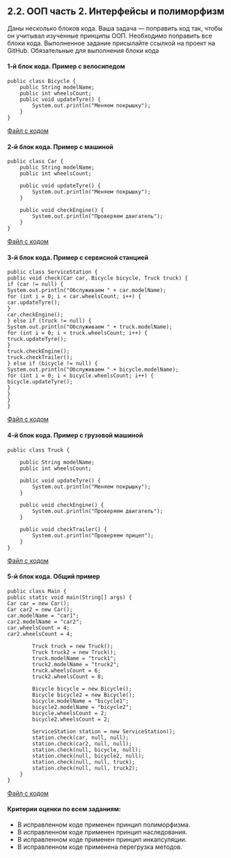 ## 2.2. ООП часть 2. Интерфейсы и полиморфизм
Даны несколько блоков кода. Ваша задача — поправить код так, чтобы он учитывал изученные принципы ООП.
Необходимо поправить все блоки кода. Выполненное задание присылайте ссылкой на проект на GitHub.
Обязательные для выполнения блоки кода
#### 1-й блок кода. Пример с велосипедом
```
public class Bicycle {
    public String modelName;
    public int wheelsCount;
    public void updateTyre() {
        System.out.println("Меняем покрышку");
    }
}
```
[Файл с кодом](https://s3-us-west-2.amazonaws.com/secure.notion-static.com/3bb550a5-1e81-4f8c-8075-f4a1f1aa3fbd/Bicycle.java)
#### 2-й блок кода. Пример с машиной
```
public class Car {
    public String modelName;
    public int wheelsCount;

    public void updateTyre() {
        System.out.println("Меняем покрышку");
    }

    public void checkEngine() {
        System.out.println("Проверяем двигатель");
    }
}
```
[Файл с кодом](https://s3-us-west-2.amazonaws.com/secure.notion-static.com/8762732b-a986-4604-b5a8-1fa2f4d533e4/Car.java)
#### 3-й блок кода. Пример с сервисной станцией
```
public class ServiceStation {
public void check(Car car, Bicycle bicycle, Truck truck) {
if (car != null) {
System.out.println("Обслуживаем " + car.modelName);
for (int i = 0; i < car.wheelsCount; i++) {
car.updateTyre();
}
car.checkEngine();
} else if (truck != null) {
System.out.println("Обслуживаем " + truck.modelName);
for (int i = 0; i < truck.wheelsCount; i++) {
truck.updateTyre();
}
truck.checkEngine();
truck.checkTrailer();
} else if (bicycle != null) {
System.out.println("Обслуживаем " + bicycle.modelName);
for (int i = 0; i < bicycle.wheelsCount; i++) {
bicycle.updateTyre();
}
}
}
}
```
[Файл с кодом](https://s3-us-west-2.amazonaws.com/secure.notion-static.com/96bb1091-d13a-492d-96f6-bc214fb99a1c/ServiceStation.java)
#### 4-й блок кода. Пример с грузовой машиной
```
public class Truck {

    public String modelName;
    public int wheelsCount;

    public void updateTyre() {
        System.out.println("Меняем покрышку");
    }

    public void checkEngine() {
        System.out.println("Проверяем двигатель");
    }

    public void checkTrailer() {
        System.out.println("Проверяем прицеп");
    }
}
```
[Файл с кодом](https://s3-us-west-2.amazonaws.com/secure.notion-static.com/64fe622a-362b-47e9-a720-01d5c2ded34e/Truck.java)
#### 5-й блок кода. Общий пример
```
public class Main {
public static void main(String[] args) {
Car car = new Car();
Car car2 = new Car();
car.modelName = "car1";
car2.modelName = "car2";
car.wheelsCount = 4;
car2.wheelsCount = 4;

        Truck truck = new Truck();
        Truck truck2 = new Truck();
        truck.modelName = "truck1";
        truck2.modelName = "truck2";
        truck.wheelsCount = 6;
        truck2.wheelsCount = 8;

        Bicycle bicycle = new Bicycle();
        Bicycle bicycle2 = new Bicycle();
        bicycle.modelName = "bicycle1";
        bicycle2.modelName = "bicycle2";
        bicycle.wheelsCount = 2;
        bicycle2.wheelsCount = 2;

        ServiceStation station = new ServiceStation();
        station.check(car, null, null);
        station.check(car2, null, null);
        station.check(null, bicycle, null);
        station.check(null, bicycle2, null);
        station.check(null, null, truck);
        station.check(null, null, truck2);
    }
}
```
[Файл с кодом](https://s3-us-west-2.amazonaws.com/secure.notion-static.com/51da784c-f415-4baf-9734-9efe731c1a58/Main.java)

#### Критерии оценки по всем заданиям:
- В исправленном коде применен принцип полиморфизма.
- В исправленном коде применен принцип наследования.
- В исправленном коде применен принцип инкапсуляции.
- В исправленном коде применена перегрузка методов.